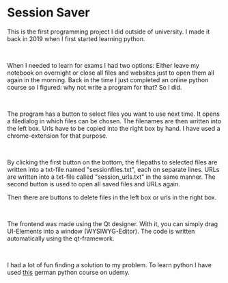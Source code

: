 # Session Saver

This is the first programming project I did outside of university. I made it
back in 2019 when I first started learning python.

&nbsp;

When I needed to learn for exams I had two options: Either leave my notebook on
overnight or close all files and websites just to open them all again in the
morning. Back in the time I just completed an online python course so I figured:
why not write a program for that? So I did.

&nbsp;

The program has a button to select files you want to use next time. It opens a
filedialog in which files can be chosen. The filenames are then written into the
left box. Urls have to be copied into the right box by hand. I have used a
chrome-extension for that purpose.

&nbsp;

By clicking the first button on the bottom, the filepaths to selected files are
written into a txt-file named "sessionfiles.txt", each on separate lines. URLs
are written into a txt-file called "session_urls.txt" in the same manner. The
second button is used to open all saved files and URLs again.

Then there are buttons to delete files in the left box or urls in the right box.

&nbsp;

The frontend was made using the Qt designer. With it, you can simply drag
UI-Elements into a window (WYSIWYG-Editor). The code is written automatically
using the qt-framework.

&nbsp;

I had a lot of fun finding a solution to my problem. To learn python I have used
[this](https://www.udemy.com/course/python-bootcamp/) german python course on
udemy.
